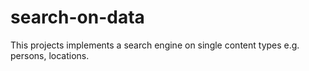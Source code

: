 # search-on-data
This projects implements a search engine on single content types e.g. persons, locations. 
